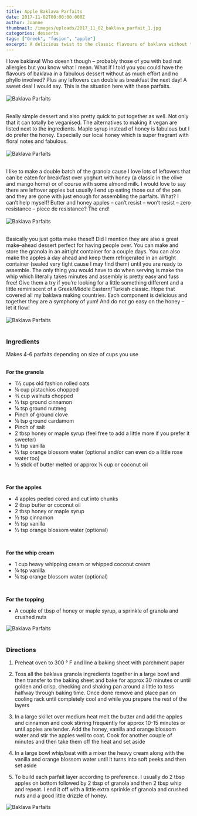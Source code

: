```yaml
---
title: Apple Baklava Parfaits
date: 2017-11-02T00:00:00.000Z
author: Joanne
thumbnail: /images/uploads/2017_11_02_baklava_parfait_1.jpg
categories: desserts
tags: ["Greek", "fusion", "apple"]
excerpt: A delicious twist to the classic flavours of baklava without the phyllo
---
```


I love baklava! Who doesn’t though &ndash; probably those of you with bad nut allergies but you know what I mean. What if I told you you could have the flavours of baklava in a fabulous dessert without as much effort and no phyllo involved? Plus any leftovers can double as breakfast the next day! A sweet deal I would say. This is the situation here with these parfaits.
<br>
<br>
![Baklava Parfaits](/images/uploads/2017_11_02_baklava_parfait_2.jpg)
<br>
<br>

Really simple dessert and also pretty quick  to put together as well. Not only that it can totally be veganised. The alternatives to making it vegan are listed next to the ingredients. Maple syrup instead of honey is fabulous but I do prefer the honey. Especially our local honey which is super fragrant with floral notes and fabulous.
<br>
<br>
![Baklava Parfaits](/images/uploads/2017_11_02_baklava_parfait_3.jpg)
<br>
<br>

I like to make a double batch of the granola cause I love lots of leftovers that can be eaten for breakfast over yoghurt with honey (a classic in the olive and mango home) or of course with some almond milk. I would love to say there are leftover apples but usually I end up eating those out of the pan and they are gone with just enough for assembling the parfaits. What? I can’t help myself! Butter and honey apples &ndash; can’t resist &ndash; won’t resist &ndash; zero resistance &ndash; piece de resistance? The end!
<br>
<br>
![Baklava Parfaits](/images/uploads/2017_11_02_baklava_parfait_4.jpg)
<br>
<br>

Basically you just gotta make these!! Did I mention they are also a great make&ndash;ahead dessert perfect for having people over. You can make and store the granola in an airtight container for a couple days. You can also make the apples a day ahead and keep them refrigerated in an airtight container (sealed very tight cause I may find them) until you are ready to assemble. The only thing you would have to do when serving is make the whip which literally takes minutes and assembly is pretty easy and fuss free! Give them a try if you’re looking for a little something different and a little reminiscent of a Greek/Middle Eastern/Turkish classic. Hope that covered all my baklava making countries. Each component is delicious and together they are a symphony of yum! And do not go easy on the honey &ndash; let it flow!
<br>
<br>
![Baklava Parfaits](/images/uploads/2017_11_02_baklava_parfait_5.jpg)
<br>
<br>

### Ingredients
Makes 4-6 parfaits depending on size of cups you use  
<br>

**For the granola**
* 1&frac12; cups old fashion rolled oats
* &frac14; cup pistachios chopped
* &frac34; cup walnuts chopped
* &frac12; tsp ground cinnamon
* &frac14; tsp ground nutmeg
* Pinch of ground clove
* &frac14; tsp ground cardamom
* Pinch of salt
* 2 tbsp honey or maple syrup (feel free to add a little more if you prefer it sweeter)
* &frac12; tsp vanilla
* &frac12; tsp orange blossom water (optional and/or can even do a little rose water too)
* &frac12; stick of butter melted or approx &frac14; cup or coconut oil  
<br>

**For the apples**
* 4 apples peeled cored and cut into chunks
* 2 tbsp butter or coconut oil
* 2 tbsp honey or maple syrup
* &frac12; tsp cinnamon
* &frac12; tsp vanilla
* &frac12; tsp orange blossom water (optional)  
<br>

**For the whip cream**
* 1 cup heavy whipping cream or whipped coconut cream
* &frac14; tsp vanilla
* &frac14; tsp orange blossom  water (optional)  
<br>

**For the topping**
* A couple of tbsp of honey or maple syrup, a sprinkle of granola and crushed nuts  

![Baklava Parfaits](/images/uploads/2017_11_02_baklava_parfait_6.jpg)
<br>
<br>

### Directions

1. Preheat oven to 300 &deg; F and line a baking sheet with parchment paper

1. Toss all the baklava granola ingredients together in a large bowl and then transfer to the baking sheet and bake for approx 30 minutes or until golden and crisp, checking and shaking pan around a little to toss halfway through baking time. Once done remove and place pan on cooling rack until completely cool and while you prepare the rest of the layers

1. In a large skillet over medium heat melt the butter and add the apples and cinnamon and cook stirring frequently for approx 10-15 minutes or until apples are tender. Add the honey, vanilla and orange blossom water and stir the apples well to coat. Cook for another couple of minutes and then take them off the heat and set aside

1. In a large bowl whip/beat with a mixer the heavy cream along with the vanilla and orange blossom water until it turns into soft peeks and then set aside

1. To build each parfait layer according to preference. I usually do 2 tbsp apples on bottom followed by 2 tbsp of granola and then 2 tbsp whip and repeat. I end it off with a little extra sprinkle of granola and crushed nuts and a good little drizzle of honey.  

![Baklava Parfaits](/images/uploads/2017_11_02_baklava_parfait_7.jpg)

